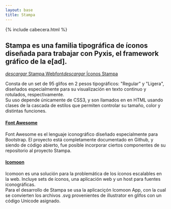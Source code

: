 ```yaml
---
layout: base
title: Stampa
---
```

{% include cabecera.html %}
<div class='content'>

<h2 class="gris-oscuro">Stampa es una familia tipográfica de íconos diseñada para trabajar con Pyxis, el framework gráfico de la e[ad]. </h2>

<div class='centrado'>
<a class='btn' href='{{ site.baseurl}}/dist/stampa-webfont.zip'><i class='icn icn-light'>descargar</i>  Stampa Webfont</a><a class='btn' href='{{ site.baseurl}}/dist/icons.zip'><i class='icn icn-light'>descargar</i>  Íconos Stampa</a>
</div>


<div class='xxl centrado'>
<i class='icn icn-acto'></i><i class='icn icn-acto icn-light'></i> 
<i class='icn icn-archivo'></i> <i class='icn icn-archivo icn-light'></i> 
<i class='icn icn-constel'></i> <i class='icn icn-constel icn-light'></i>
<i class='icn icn-estorninos'></i> <i class='icn icn-estorninos icn-light'></i> 
<i class='icn icn-stampa'></i> <i class='icn icn-stampa icn-light'></i>
</div>


<p>Consta de un set de 95 glifos en 2 pesos tipográficos: "Regular" y "Ligera", diseñados especialmente para su visualización en texto continuo y rotulados, respectivamente. <br>
Su uso depende únicamente de CSS3, y son llamados en en HTML usando clases de la cascada de estilos que permiten controlar su tamaño, color y distintas funciones.</p>

<h4><i class="icn icn-estrella icn-sm"></i>  <a href="http://fontawesome.io/">Font Awesome</a></h4>

<p>
Font Awesome es el lenguaje iconográfico diseñado especialmente para Bootstrap.
El proyecto está completamente documentado en Github, y siendo de código abierto, fue posible incorporar ciertos componentes de su repositorio al proyecto Stampa.
<br>
</p>

<h4><i class="icn icn-estrella icn-sm"></i>  <a href="http://icomoon.io/">Icomoon</a></h4>

<p>
Icomoon es una solución para la problemática de los íconos escalables en la web. Incluye sets de  íconos, una aplicación web y un host para fuentes iconográficas.<br>
Para el desarrollo de Stampa se usa la aplicaciçón Icomoon App, con la cual se convierten los archivos .svg provenientes de illustrator en glifos con un código Unicode asignado.
<br>
</p>
</div>
